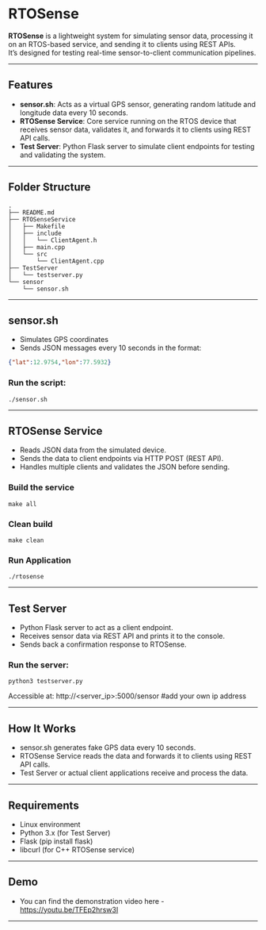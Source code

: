 # RTOSense

**RTOSense** is a lightweight system for simulating sensor data, processing it on an RTOS-based service, and sending it to clients using REST APIs.  
It’s designed for testing real-time sensor-to-client communication pipelines.

---

## Features

- **sensor.sh**: Acts as a virtual GPS sensor, generating random latitude and longitude data every 10 seconds.
- **RTOSense Service**: Core service running on the RTOS device that receives sensor data, validates it, and forwards it to clients using REST API calls.
- **Test Server**: Python Flask server to simulate client endpoints for testing and validating the system.

---

## Folder Structure

```text
.
├── README.md
├── RTOSenseService
│   ├── Makefile
│   ├── include
│   │   └── ClientAgent.h
│   ├── main.cpp
│   └── src
│       └── ClientAgent.cpp
├── TestServer
│   └── testserver.py
└── sensor
    └── sensor.sh
```
---

## sensor.sh

- Simulates GPS coordinates
- Sends JSON messages every 10 seconds in the format:

```json
{"lat":12.9754,"lon":77.5932}
```

### Run the script:
```chmod +x sensor.sh
./sensor.sh
```
---

## RTOSense Service

- Reads JSON data from the simulated device.
- Sends the data to client endpoints via HTTP POST (REST API).
- Handles multiple clients and validates the JSON before sending.

### Build the service
```
make all
```
### Clean build
```
make clean
```
### Run Application
```
./rtosense
```
---

## Test Server
- Python Flask server to act as a client endpoint.
- Receives sensor data via REST API and prints it to the console.
- Sends back a confirmation response to RTOSense.

### Run the server:
```cd test_server
python3 testserver.py
```
Accessible at: http://<server_ip>:5000/sensor #add your own ip address

---

## How It Works

- sensor.sh generates fake GPS data every 10 seconds.
- RTOSense Service reads the data and forwards it to clients using REST API calls.
- Test Server or actual client applications receive and process the data.

---

## Requirements

- Linux environment
- Python 3.x (for Test Server)
- Flask (pip install flask)
- libcurl (for C++ RTOSense service)

---
## Demo

- You can find the demonstration video here - https://youtu.be/TFEp2hrsw3I
---
